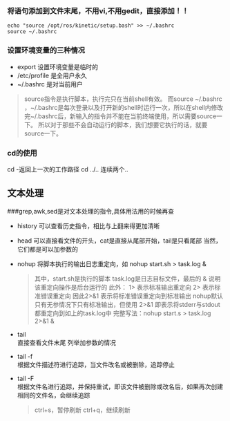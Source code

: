 ### 将语句添加到文件末尾，不用vi,不用gedit，直接添加！！
    echo "source /opt/ros/kinetic/setup.bash" >> ~/.bashrc
    source ~/.bashrc


### 设置环境变量的三种情况
* export 设置环境变量是临时的
* /etc/profile 是全用户永久
* ~/.bashrc 是对当前用户

>source指令是执行脚本，执行完只在当前shell有效。
而source ~/.bashrc ，~/.bashrc是每次登录以及打开新的shell时运行一次，所以在shell内修改完~/.bashrc后，新输入的指令并不能在当前终端使用，所以需要source一下。
所以对于那些不会自动运行的脚本，我们想要它执行的话，就要source一下。

### cd的使用
cd -返回上一次的工作路径
cd ../.. 连续两个..


## 文本处理
###grep,awk,sed是对文本处理的指令,具体用法用的时候再查


* history
可以查看历史指令，相比与上翻来得更加清晰


* head
可以直接看文件的开头，cat是直接从尾部开始，tail是只看尾部
当然，它们都是可以加参数的

* nohup
将脚本执行的输出日志重定向，如
nohup start.sh > task.log &

    >其中，start.sh是执行的脚本  task.log是日志目标文件，最后的 & 说明该重定向操作是后台运行的
    此外：
    1>  表示标准输出重定向
    2>  表示标准错误重定向
    因此2>&1 表示将标准错误重定向到标准输出
    nohup默认只有无参情况下只有标准输出，但使用 2>&1 即表示将stderr与stdout都重定向到如上的task.log中
    完整写法：nohup start.s > task.log 2>&1 &


* tail  
直接查看文件末尾
列举加参数的情况

* tail -f     
根据文件描述符进行追踪，当文件改名或被删除，追踪停止

* tail -F    
根据文件名进行追踪，并保持重试，即该文件被删除或改名后，如果再次创建相同的文件名，会继续追踪
    >ctrl+s，暂停刷新
    ctrl+q，继续刷新